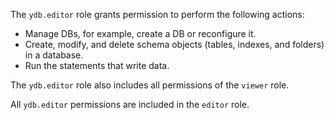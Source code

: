 The `ydb.editor` role grants permission to perform the following actions:

* Manage DBs, for example, create a DB or reconfigure it.
* Create, modify, and delete schema objects (tables, indexes, and folders) in a database.
* Run the statements that write data.

The `ydb.editor` role also includes all permissions of the `viewer` role.

All `ydb.editor` permissions are included in the `editor` role.